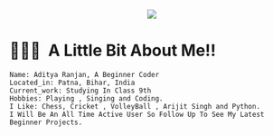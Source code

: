 
<div >
<h1 align="center" >
  <a href="https://git.io/typing-svg">
    <img src="https://readme-typing-svg.herokuapp.com/?lines=Hello+and+Welcome!!!+👋;Myself+Aditya+Ranjan+🙂;Thanks+For+Visiting+My+GitHub+Profile!!!+✌️;I+Hope+You+Will+Like+It!!!+✨&center=true&size=16">
  </a>
</h1>
</div>

<h1> 👨🏻‍💻 &nbsp;A Little Bit About Me!! </h1>

```yam1
Name: Aditya Ranjan, A Beginner Coder
Located_in: Patna, Bihar, India
Current_work: Studying In Class 9th
Hobbies: Playing , Singing and Coding.
I Like: Chess, Cricket , VolleyBall , Arijit Singh and Python.
I Will Be An All Time Active User So Follow Up To See My Latest Beginner Projects.
```
